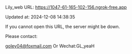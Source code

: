 Lily_web URL: https://1047-61-165-102-156.ngrok-free.app

Updated at: 2024-12-08 14:38:35

If you cannot open this URL, the server might be down.

Please contact: 

goley04@foxmail.com Or Wechat:GL_yeaH